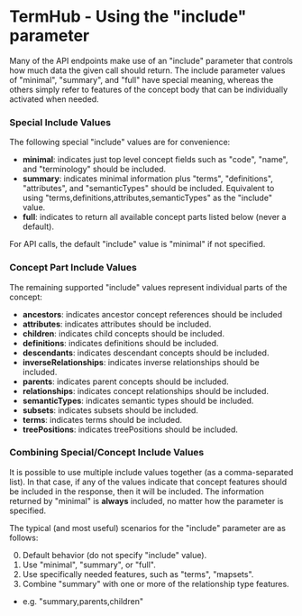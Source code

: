 <a name="top" />

TermHub - Using the "include" parameter
=======================================

Many of the API endpoints make use of an "include" parameter that controls
how much data the given call should return. The include parameter values of
"minimal", "summary", and "full" have special meaning, whereas the others simply
refer to features of the concept body that can be individually activated when needed.

### Special Include Values

The following special "include" values are for convenience:

 - **minimal**: indicates just top level concept fields such as "code", "name", and "terminology" should be included.
 - **summary**: indicates minimal information plus "terms", "definitions", "attributes", and "semanticTypes" should be included. Equivalent to using "terms,definitions,attributes,semanticTypes" as the "include" value. 
 - **full**: indicates to return all available concept parts listed below (never a default).

For API calls, the default "include" value is "minimal" if not specified.

### Concept Part Include Values

The remaining supported "include" values represent individual parts of the concept:

 - **ancestors**: indicates ancestor concept references should be included
 - **attributes**: indicates attributes should be included.
 - **children**: indicates child concepts should be included.
 - **definitions**: indicates definitions should be included.
 - **descendants**: indicates descendant concepts should be included.
 - **inverseRelationships**: indicates inverse relationships should be included.
 - **parents**: indicates parent concepts should be included.
 - **relationships**: indicates concept relationships should be included.
 - **semanticTypes**: indicates semantic types should be included.
 - **subsets**: indicates subsets should be included.
 - **terms**: indicates terms should be included.
 - **treePositions**: indicates treePositions should be included.

### Combining Special/Concept Include Values

It is possible to use multiple include values together (as a comma-separated list).  In that case, if any of the values indicate that concept features should be included in the response, then it will be included.  The information returned by "minimal" is **always** included, no matter how the parameter is specified.

The typical (and most useful) scenarios for the "include" parameter are as follows:

0. Default behavior (do not specify "include" value).
0. Use "minimal", "summary", or "full".
0. Use specifically needed features, such as "terms", "mapsets".
0. Combine "summary" with one or more of the relationship type features.  
 - e.g. "summary,parents,children"

